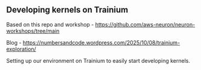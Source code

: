 ## Developing kernels on Trainium

Based on this repo and workshop - https://github.com/aws-neuron/neuron-workshops/tree/main

Blog - https://numbersandcode.wordpress.com/2025/10/08/trainium-exploration/

Setting up our environment on Trainium to easily start developing kernels.
